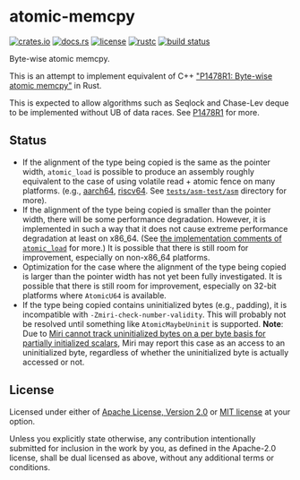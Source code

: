 # atomic-memcpy

[![crates.io](https://img.shields.io/crates/v/atomic-memcpy?style=flat-square&logo=rust)](https://crates.io/crates/atomic-memcpy)
[![docs.rs](https://img.shields.io/badge/docs.rs-atomic--memcpy-blue?style=flat-square)](https://docs.rs/atomic-memcpy)
[![license](https://img.shields.io/badge/license-Apache--2.0_OR_MIT-blue?style=flat-square)](#license)
[![rustc](https://img.shields.io/badge/rustc-1.36+-blue?style=flat-square&logo=rust)](https://www.rust-lang.org)
[![build status](https://img.shields.io/github/workflow/status/taiki-e/atomic-memcpy/CI/main?style=flat-square&logo=github)](https://github.com/taiki-e/atomic-memcpy/actions)

Byte-wise atomic memcpy.

This is an attempt to implement equivalent of C++ ["P1478R1: Byte-wise atomic memcpy"][p1478r1] in Rust.

This is expected to allow algorithms such as Seqlock and Chase-Lev deque to be implemented without UB of data races.
See [P1478R1][p1478r1] for more.

## Status

- If the alignment of the type being copied is the same as the pointer width, `atomic_load` is possible to produce an assembly roughly equivalent to the case of using volatile read + atomic fence on many platforms. (e.g., [aarch64](https://github.com/taiki-e/atomic-memcpy/blob/HEAD/tests/asm-test/asm/aarch64-unknown-linux-gnu/atomic_memcpy_load_align8), [riscv64](https://github.com/taiki-e/atomic-memcpy/blob/main/tests/asm-test/asm/riscv64gc-unknown-linux-gnu/atomic_memcpy_load_align8). See [`tests/asm-test/asm`][asm-test] directory for more).
- If the alignment of the type being copied is smaller than the pointer width, there will be some performance degradation. However, it is implemented in such a way that it does not cause extreme performance degradation at least on x86_64. (See [the implementation comments of `atomic_load`][implementation] for more.) It is possible that there is still room for improvement, especially on non-x86_64 platforms.
- Optimization for the case where the alignment of the type being copied is larger than the pointer width has not yet been fully investigated. It is possible that there is still room for improvement, especially on 32-bit platforms where `AtomicU64` is available.
- If the type being copied contains uninitialized bytes (e.g., padding), it is incompatible with `-Zmiri-check-number-validity`. This will probably not be resolved until something like `AtomicMaybeUninit` is supported. **Note**: Due to [Miri cannot track uninitialized bytes on a per byte basis for partially initialized scalars][rust-lang/rust#69488], Miri may report this case as an access to an uninitialized byte, regardless of whether the uninitialized byte is actually accessed or not.

[p1478r1]: http://www.open-std.org/jtc1/sc22/wg21/docs/papers/2019/p1478r1.html
[implementation]: https://github.com/taiki-e/atomic-memcpy/blob/fd3bd1ef0c7377422714399c0d1b84a5be8c0a00/src/lib.rs#L381-L427
[asm-test]: tests/asm-test/asm
[rust-lang/rust#69488]: https://github.com/rust-lang/rust/issues/69488

## License

Licensed under either of [Apache License, Version 2.0](LICENSE-APACHE) or
[MIT license](LICENSE-MIT) at your option.

Unless you explicitly state otherwise, any contribution intentionally submitted
for inclusion in the work by you, as defined in the Apache-2.0 license, shall
be dual licensed as above, without any additional terms or conditions.
